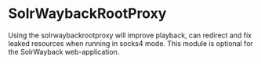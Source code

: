 # SolrWaybackRootProxy
Using the solrwaybackrootproxy will improve playback, can redirect and fix leaked resources when running in socks4 mode.
This module is optional for the SolrWayback web-application.

